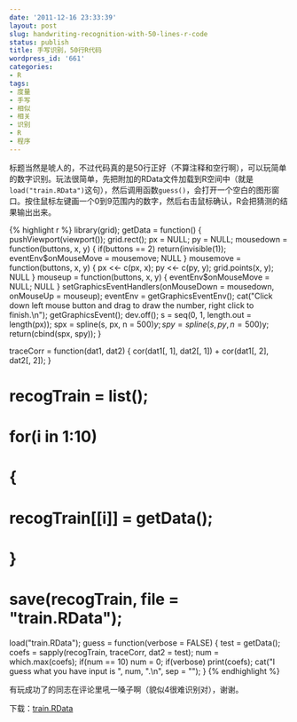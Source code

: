 ```yaml
---
date: '2011-12-16 23:33:39'
layout: post
slug: handwriting-recognition-with-50-lines-r-code
status: publish
title: 手写识别，50行R代码
wordpress_id: '661'
categories:
- R
tags:
- 度量
- 手写
- 相似
- 相关
- 识别
- R
- 程序
---
```


标题当然是唬人的，不过代码真的是50行正好（不算注释和空行啊），可以玩简单的数字识别。玩法很简单，先把附加的RData文件加载到R空间中（就是`load("train.RData")`这句），然后调用函数`guess()`，会打开一个空白的图形窗口。按住鼠标左键画一个0到9范围内的数字，然后右击鼠标确认，R会把猜测的结果输出出来。

<!-- more -->

{% highlight r %}
library(grid);
getData = function()
{
    pushViewport(viewport());
    grid.rect();
    px = NULL;
    py = NULL;
    mousedown = function(buttons, x, y)
    {
        if(buttons == 2) return(invisible(1));
        eventEnv$onMouseMove = mousemove;
        NULL
    }
    mousemove = function(buttons, x, y)
    {
        px <<- c(px, x);
        py <<- c(py, y);
        grid.points(x, y);
        NULL
    }
    mouseup = function(buttons, x, y) {
        eventEnv$onMouseMove = NULL;
        NULL
    }
    setGraphicsEventHandlers(onMouseDown = mousedown,
                             onMouseUp = mouseup);
    eventEnv = getGraphicsEventEnv();
    cat("Click down left mouse button and drag to draw the number,
   		right click to finish.\n");
    getGraphicsEvent();
    dev.off();
    s = seq(0, 1, length.out = length(px));
    spx = spline(s, px, n = 500)$y;
    spy = spline(s, py, n = 500)$y;
    return(cbind(spx, spy));
}

traceCorr = function(dat1, dat2)
{
    cor(dat1[, 1], dat2[, 1]) + cor(dat1[, 2], dat2[, 2]);
}

# recogTrain = list();
# for(i in 1:10)
# {
#     recogTrain[[i]] = getData();
# }
# save(recogTrain, file = "train.RData");

load("train.RData");
guess = function(verbose = FALSE)
{
    test = getData();
    coefs = sapply(recogTrain, traceCorr, dat2 = test);
    num = which.max(coefs);
    if(num == 10) num = 0;
    if(verbose) print(coefs);
    cat("I guess what you have input is ", num, ".\n", sep = "");
}
{% endhighlight %}

有玩成功了的同志在评论里吼一嗓子啊（貌似4很难识别对），谢谢。

下载：[train.RData](https://bitbucket.org/yixuan/cn/downloads/HandwritingRecognition.zip)
